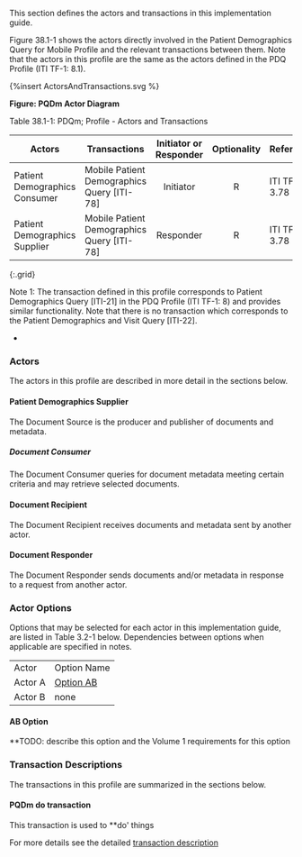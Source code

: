 
This section defines the actors and transactions in this implementation guide.

Figure 38.1-1 shows the actors directly involved in the Patient Demographics Query for Mobile Profile and the relevant transactions between them. Note that the actors in this profile are the same as the actors defined in the PDQ Profile (ITI TF-1: 8.1).
<div>
{%insert ActorsAndTransactions.svg %}
</div>

<div style="clear: left"/>

**Figure: PQDm Actor Diagram**

Table 38.1-1: PDQm; Profile - Actors and Transactions

| Actors  | Transactions  | Initiator or Responder | Optionality     | Reference                         |
|---------|---------------|:----------------------:|:---------------:|-----------------------------------|
| Patient Demographics Consumer | Mobile Patient Demographics Query [ITI-78]  |          Initiator              | R               | ITI TF-2c: 3.78 |
| Patient Demographics Supplier | Mobile Patient Demographics Query [ITI-78] |             Responder           | R               | ITI TF-2c: 3.78 |
{:.grid}

Note 1: The transaction defined in this profile corresponds to Patient Demographics Query [ITI-21] in the PDQ Profile (ITI TF-1: 8) and provides similar functionality. Note that there is no transaction which corresponds to the Patient Demographics and Visit Query [ITI-22].

*

### Actors
The actors in this profile are described in more detail in the sections below.

#### Patient Demographics Supplier

The Document Source is the producer and publisher of documents and metadata.

##### Document Consumer

The Document Consumer queries for document metadata meeting certain criteria and may retrieve selected documents.

#### Document Recipient

The Document Recipient receives documents and metadata sent by another actor.

#### Document Responder

The Document Responder sends documents and/or metadata in response to a request from another actor.


### Actor Options

Options that may be selected for each actor in this implementation guide, are listed in Table 3.2-1 below. Dependencies
between options when applicable are specified in notes.

|         |             |
|---------|-------------|
| Actor   | Option Name |
| Actor A | [Option AB](2_actors_and_transactions.html#ab_option)  |
| Actor B | none |

#### AB Option

**TODO: describe this option and the Volume 1 requirements for this option

### Transaction Descriptions
The transactions in this profile are summarized in the sections below.

#### PQDm do transaction

This transaction is used to **do' things

For more details see the detailed [transaction description](domain-Y.html)
